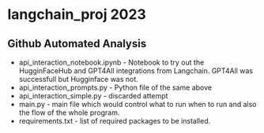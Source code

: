 # langchain_proj 2023

## Github Automated Analysis

* api_interaction_notebook.ipynb - Notebook to try out the HugginFaceHub and GPT4All integrations from Langchain. GPT4All was successfull but Hugginface was not.
* api_interaction_prompts.py - Python file of the same above 
* api_interaction_simple.py - discarded attempt
* main.py - main file which would control what to run when to run and also the flow of the whole program.
* requirements.txt - list of required packages to be installed.
